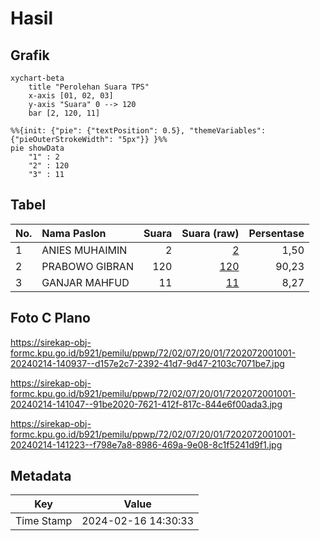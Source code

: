 # Hasil

## Grafik

```mermaid
xychart-beta
    title "Perolehan Suara TPS"
    x-axis [01, 02, 03]
    y-axis "Suara" 0 --> 120
    bar [2, 120, 11]
```

```mermaid
%%{init: {"pie": {"textPosition": 0.5}, "themeVariables": {"pieOuterStrokeWidth": "5px"}} }%%
pie showData
    "1" : 2
    "2" : 120
    "3" : 11
```

## Tabel

| No. | Nama Paslon    | Suara | Suara (raw) | Persentase |
|:--- |:-------------- | -----:| -----------:| ----------:|
| 1   | ANIES MUHAIMIN | 2     | [2][p-1]    | 1,50       |
| 2   | PRABOWO GIBRAN | 120   | [120][p-2]  | 90,23      |
| 3   | GANJAR MAHFUD  | 11    | [11][p-3]   | 8,27       |


[p-1]: https://github.com/gigit-pemilu/pemilu-2024-72-sulawesi-tengah/blob/main/pilpres/hitung-suara/sub/72-sulawesi-tengah/sub/02-poso/sub/07-lore-utara/sub/2001-dodolo/sub/001-tps/sub/paslon-1.txt
[p-2]: https://github.com/gigit-pemilu/pemilu-2024-72-sulawesi-tengah/blob/main/pilpres/hitung-suara/sub/72-sulawesi-tengah/sub/02-poso/sub/07-lore-utara/sub/2001-dodolo/sub/001-tps/sub/paslon-2.txt
[p-3]: https://github.com/gigit-pemilu/pemilu-2024-72-sulawesi-tengah/blob/main/pilpres/hitung-suara/sub/72-sulawesi-tengah/sub/02-poso/sub/07-lore-utara/sub/2001-dodolo/sub/001-tps/sub/paslon-3.txt

## Foto C Plano

https://sirekap-obj-formc.kpu.go.id/b921/pemilu/ppwp/72/02/07/20/01/7202072001001-20240214-140937--d157e2c7-2392-41d7-9d47-2103c7071be7.jpg

https://sirekap-obj-formc.kpu.go.id/b921/pemilu/ppwp/72/02/07/20/01/7202072001001-20240214-141047--91be2020-7621-412f-817c-844e6f00ada3.jpg

https://sirekap-obj-formc.kpu.go.id/b921/pemilu/ppwp/72/02/07/20/01/7202072001001-20240214-141223--f798e7a8-8986-469a-9e08-8c1f5241d9f1.jpg


## Metadata

| Key        | Value               |
| ---------- | ------------------- |
| Time Stamp | 2024-02-16 14:30:33 |



